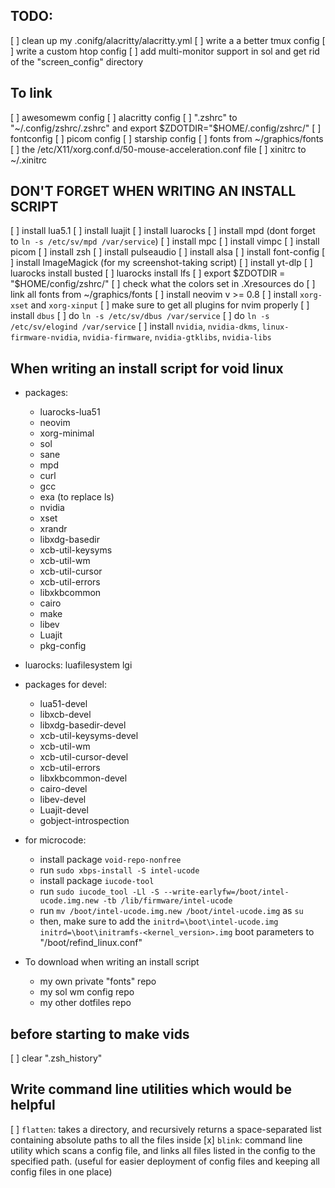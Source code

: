 
## TODO:
[ ] clean up my .conifg/alacritty/alacritty.yml
[ ] write a a better tmux config
[ ] write a custom htop config
[ ] add multi-monitor support in sol and get rid of the "screen_config" directory

## To link
[ ] awesomewm config
[ ] alacritty config
[ ] ".zshrc" to "~/.config/zshrc/.zshrc" and export $ZDOTDIR="$HOME/.config/zshrc/"
[ ] fontconfig
[ ] picom config
[ ] starship config
[ ] fonts from ~/graphics/fonts
[ ] the /etc/X11/xorg.conf.d/50-mouse-acceleration.conf file
[ ] xinitrc to ~/.xinitrc

## DON'T FORGET WHEN WRITING AN INSTALL SCRIPT
[ ] install lua5.1
[ ] install luajit
[ ] install luarocks
[ ] install mpd (dont forget to `ln -s /etc/sv/mpd /var/service`)
[ ] install mpc
[ ] install vimpc
[ ] install picom
[ ] install zsh
[ ] install pulseaudio <!-- TODO: get exactly the packages I need to make audio work-->
[ ] install alsa <!-- TODO: get exactly the packages I need to make audio work-->
[ ] install font-config
[ ] install ImageMagick (for my screenshot-taking script)
[ ] install yt-dlp
[ ] luarocks install busted
[ ] luarocks install lfs
[ ] export $ZDOTDIR = "$HOME/config/zshrc/"
[ ] check what the colors set in .Xresources do
[ ] link all fonts from ~/graphics/fonts
[ ] install neovim v >= 0.8
[ ] install `xorg-xset` and `xorg-xinput`
[ ] make sure to get all plugins for nvim properly
[ ] install `dbus`
[ ] do `ln -s /etc/sv/dbus /var/service`
[ ] do `ln -s /etc/sv/elogind /var/service`
[ ] install `nvidia`, `nvidia-dkms`, `linux-firmware-nvidia`, `nvidia-firmware`, `nvidia-gtklibs`, `nvidia-libs`

## When writing an install script for void linux
* packages:
    * luarocks-lua51
    * neovim
    * xorg-minimal
    * sol <!-- TODO: write a package for void -->
    * sane <!-- TODO: write a package for void -->
    * mpd
    * curl
    * gcc
    * exa (to replace ls)
    * nvidia <!-- unfortunately not opensource, but works much better than nouveau. TODO: get an AMD card -->
    * xset
    * xrandr <!-- This will probably be needed for sol in the future -->
    <!-- NEEDED FOR SOL: -->
    * libxdg-basedir
    * xcb-util-keysyms
    * xcb-util-wm
    * xcb-util-cursor
    * xcb-util-errors <!-- TODO: maybe I can add this as an optional dependency because this depends on python 3 which we'd like to avoid -->
    * libxkbcommon
    * cairo
    * make
    * libev
    * Luajit
    * pkg-config

* luarocks:
    luafilesystem
    lgi

* packages for devel:
    <!-- NEEDED FOR SOL: -->
    * lua51-devel
    * libxcb-devel
    * libxdg-basedir-devel
    * xcb-util-keysyms-devel
    * xcb-util-wm
    * xcb-util-cursor-devel
    * xcb-util-errors <!-- TODO: maybe I can add this as an optional dependency because this depends on python 3 which we'd like to avoid -->
    * libxkbcommon-devel
    * cairo-devel
    * libev-devel
    * Luajit-devel
    * gobject-introspection <!-- for lgi; TODO: write my own alternative to this, because this too uses python, which I would like to avoid depending upon -->

* for microcode:
    * install package `void-repo-nonfree`
    * run `sudo xbps-install -S intel-ucode`
    * install package `iucode-tool`
    * run `sudo iucode_tool -Ll -S --write-earlyfw=/boot/intel-ucode.img.new -tb /lib/firmware/intel-ucode`
    * run `mv /boot/intel-ucode.img.new /boot/intel-ucode.img` as `su`
    * then, make sure to add the `initrd=\boot\intel-ucode.img initrd=\boot\initramfs-<kernel_version>.img` boot parameters to "/boot/refind_linux.conf"

* To download when writing an install script
    * my own private "fonts" repo
    * my sol wm config repo
    * my other dotfiles repo

## before starting to make vids
[ ] clear ".zsh_history"


## Write command line utilities which would be helpful
[ ] `flatten`: takes a directory, and recursively returns a space-separated list 
    containing absolute paths to all the files inside
[x] `blink`: command line utility which scans a config file, and links all files
    listed in the config to the specified path. (useful for easier deployment
    of config files and keeping all config files in one place)

